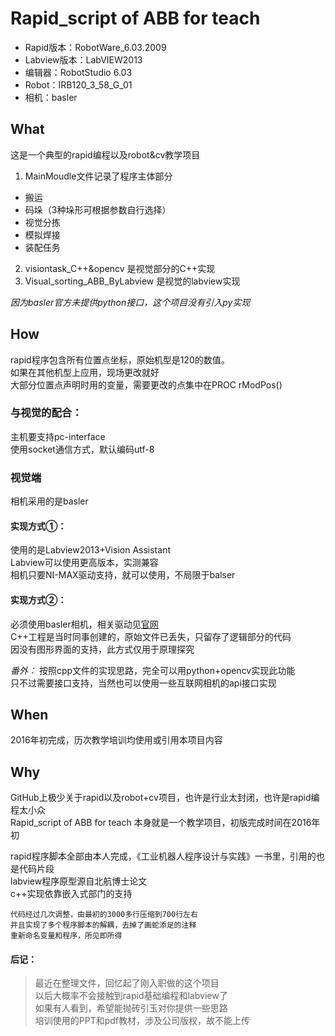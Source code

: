# Rapid_script of ABB for teach 

 - Rapid版本：RobotWare_6.03.2009
 - Labview版本：LabVIEW2013
 - 编辑器：RobotStudio 6.03
 - Robot：IRB120_3_58_G_01
 - 相机：basler

## What
这是一个典型的rapid编程以及robot&cv教学项目  

1. MainMoudle文件记录了程序主体部分
 - 搬运
 - 码垛（3种垛形可根据参数自行选择）
 - 视觉分拣
 - 模拟焊接
 - 装配任务
2. visiontask_C++&opencv 是视觉部分的C++实现
3. Visual_sorting_ABB_ByLabview 是视觉的labview实现

*因为basler官方未提供python接口，这个项目没有引入py实现*

## How
rapid程序包含所有位置点坐标，原始机型是120的数值。  
如果在其他机型上应用，现场更改就好  
大部分位置点声明时用的变量，需要更改的点集中在PROC rModPos()  

### 与视觉的配合：
主机要支持pc-interface  
使用socket通信方式，默认编码utf-8  

### 视觉端
相机采用的是basler
#### 实现方式①：
使用的是Labview2013+Vision Assistant  
Labview可以使用更高版本，实测兼容  
相机只要NI-MAX驱动支持，就可以使用，不局限于balser  

#### 实现方式②：
必须使用basler相机，相关驱动见[官网](https://www.baslerweb.com/cn/products/software/)  
C++工程是当时同事创建的，原始文件已丢失，只留存了逻辑部分的代码  
因没有图形界面的支持，此方式仅用于原理探究  

*番外：*
按照cpp文件的实现思路，完全可以用python+opencv实现此功能  
只不过需要接口支持，当然也可以使用一些互联网相机的api接口实现  

## When

2016年初完成，历次教学培训均使用或引用本项目内容

## Why

GitHub上极少关于rapid以及robot+cv项目，也许是行业太封闭，也许是rapid编程太小众  
Rapid_script of ABB for teach 本身就是一个教学项目，初版完成时间在2016年初  

rapid程序脚本全部由本人完成，《工业机器人程序设计与实践》一书里，引用的也是代码片段  
labview程序原型源自北航博士论文  
c++实现依靠嵌入式部门的支持  

```
代码经过几次调整，由最初的3000多行压缩到700行左右 
并且实现了多个程序脚本的解耦，去掉了画蛇添足的注释 
重新命名变量和程序，所见即所得 
```

#### 后记：

>最近在整理文件，回忆起了刚入职做的这个项目   
以后大概率不会接触到rapid基础编程和labview了   
如果有人看到，希望能抛砖引玉对你提供一些思路   
培训使用的PPT和pdf教材，涉及公司版权，故不能上传




